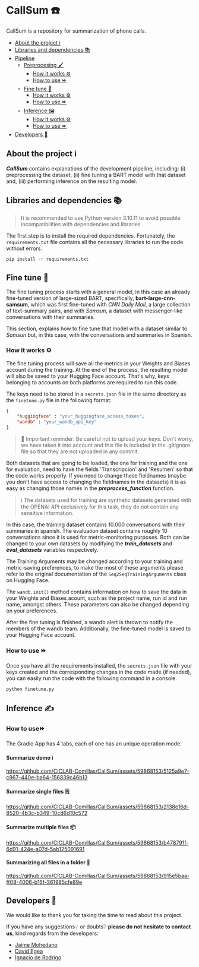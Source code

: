 # CallSum ☎️
CallSum is a repository for summarization of phone calls. 

<!-- TABLE OF CONTENTS -->
- [About the project ℹ️](#about-the-project-ℹ️)
- [Libraries and dependencies 📚](#libraries-and-dependencies-)
- [Pipeline](#pipeline-)
    - [Preprocesing 🖌️](#fine-tune-)
        - [How it works ⚙️](#how-it-works-preprocessing-)
        - [How to use ⏩](#how-to-use-preprocessing-)
    - [Fine tune 🎨](#fine-tune-)
        - [How it works ⚙️](#how-it-works-finetune-)
        - [How to use ⏩](#how-to-use-finetune-)
    - [Inference 🖼️](#inference-)
        - [How it works ⚙️](#how-it-works-inference-)
        - [How to use ⏩](#how-to-use-inference-)
- [Developers 🔧](#developers-)


## About the project ℹ️

***CallSum*** contains explanations of the development pipeline, including: (i) preprocessing the dataset, (ii) fine tuning a BART model with that dataset and, (iii) performing inference on the resulting model.


## Libraries and dependencies 📚

 > It is recommended to use Python version 3.10.11 to avoid possible incompatibilities with dependencies and libraries

The first step is to install the required dependencies. Fortunately, the `requirements.txt` file contains all the necessary libraries to run the code without errors. 

```bash
pip install -r requirements.txt
```

## Fine tune 🎨

The fine tuning process starts with a general model, in this case an already fine-tuned version of large-sized BART, specifically, **bart-large-cnn-samsum**, which was first fine-tuned with *CNN Daily Mail*, a large collection of text-summary pairs, and with *Samsun*, a dataset with messenger-like conversations with their summaries.

This section, explains how to fine tune that model with a dataset similar to *Samsun* but, in this case, with the conversations and summaries in Spanish.

### How it works ⚙️

The fine tuning process will save all the metrics in your Weights and Biases account during the training. At the end of the process, the resulting model will also be saved to your Hugging Face account. That's why, keys belonging to accounts on both platforms are required to run this code.

The keys need to be stored in a `secrets.json` file in the same directory as the `finetune.py` file in the following format:

```json
{
    "huggingface" : "your_huggingface_access_token",
    "wandb" : "your_wandb_api_key"
}
```

> 🚨 Important reminder: Be careful not to upload your keys. Don't worry, we have taken it into account and this file is included in the .gitignore file so that they are not uploaded in any commit.


Both datasets that are going to be loaded, the one for training and the one for evaluation, need to have the fields 'Transcripcion' and 'Resumen' so that the code works properly. If you need to change these fieldnames (maybe you don't have access to changing the fieldnames in the datasets) it is as easy as changing those names in the ***preprocess_function*** function.

> ℹ️ The datasets used for training are synthetic datasets generated with the OPENAI API exclusively for this task, they do not contain any sensitive information.

In this case, the training dataset contains 10.000 conversations with their summaries in spanish. The evaluation dataset contains roughly 10 conversations since it is used for metric-monitoring purposes. Both can be changed to your own datasets by modifying the ***train_datasets*** and ***eval_datasets*** variables respectively.

The Training Arguments may be changed according to your training and metric-saving preferences, to make the most of these arguments please refer to the original documentation of the `Seq2SeqTrainingArguments` class on Hugging Face.

The `wandb.init()` method contains information on how to save the data in your Weights and Biases acount, such as the project name, run id and run name, amongst others. These parameters can also be changed depending on your preferences.

After the fine tuning is finished, a wandb alert is thrown to notify the members of the wandb team. Additionally, the fine-tuned model is saved to your Hugging Face account.


### How to use ⏩
Once you have all the requirements installed, the `secrets.json` file with your keys created and the corresponding changes in the code made (if needed), you can easily run the code with the following command in a console.

```console
python finetune.py
```

## Inference ✍️

### How to use⏩

The Gradio App has 4 tabs, each of one has an unique operation mode. 

#### Summarize demo ℹ️

https://github.com/CICLAB-Comillas/CallSum/assets/59868153/5125a9e7-c967-440e-ba64-156839c46b13

#### Summarize single files 🗒️

https://github.com/CICLAB-Comillas/CallSum/assets/59868153/2138e16d-8520-4b3c-b349-10cd6d10c572

#### Summarize multiple files 📦

https://github.com/CICLAB-Comillas/CallSum/assets/59868153/b478791f-6d91-424e-a07d-5ab125091691

#### Summarizing all files in a folder 📁

https://github.com/CICLAB-Comillas/CallSum/assets/59868153/915e5baa-ff08-4006-b16f-361985cfe89e

## Developers 🔧

We would like to thank you for taking the time to read about this project.

If you have any suggestions💡 or doubts❔ **please do not hesitate to contact us**, kind regards from the developers:
  * [Jaime Mohedano](https://github.com/Jatme26)
  * [David Egea](https://github.com/David-Egea)
  * [Ignacio de Rodrigo](https://github.com/nachoDRT)
